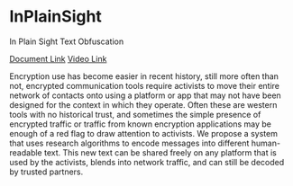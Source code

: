 # InPlainSight

In Plain Sight Text Obfuscation

[Document Link](https://benetech.box.com/s/lckniqo7o91ywfxs1aqjfagdosmrjk52)
[Video Link](https://youtu.be/CE3mLU7bnFw)
 
Encryption use has become easier in recent history, still more often than not, encrypted communication tools require activists to move their entire network of contacts onto using a platform or app that may not have been designed for the context in which they operate. Often these are western tools with no historical trust, and sometimes the simple presence of encrypted traffic or traffic from known encryption applications may be enough of a red flag to draw attention to activists. We propose a system that uses research algorithms to encode messages into different human-readable text. This new text can be shared freely on any platform that is used by the activists, blends into network traffic, and can still be decoded by trusted partners.
 
